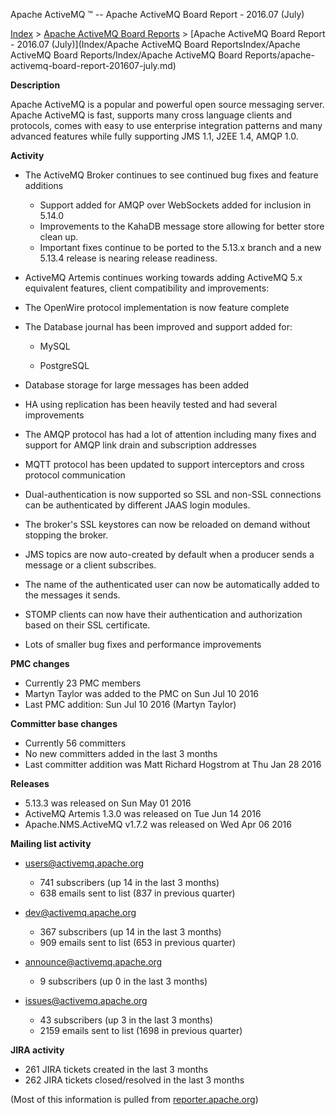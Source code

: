 Apache ActiveMQ ™ -- Apache ActiveMQ Board Report - 2016.07 (July) 

[Index](index.html) > [Apache ActiveMQ Board Reports](apache-activemq-Developers/board-reports.md) > [Apache ActiveMQ Board Report - 2016.07 (July)](Index/Apache ActiveMQ Board ReportsIndex/Apache ActiveMQ Board Reports/Index/Apache ActiveMQ Board Reports/apache-activemq-board-report-201607-july.md)


**Description**

Apache ActiveMQ is a popular and powerful open source messaging server. Apache ActiveMQ is fast, supports many cross language clients and protocols, comes with easy to use enterprise integration patterns and many advanced features while fully supporting JMS 1.1, J2EE 1.4, AMQP 1.0.

**Activity**

*   The ActiveMQ Broker continues to see continued bug fixes and feature additions
    *   Support added for AMQP over WebSockets added for inclusion in 5.14.0
    *   Improvements to the KahaDB message store allowing for better store clean up.
    *   Important fixes continue to be ported to the 5.13.x branch and a new 5.13.4 release is nearing release readiness.

*   ActiveMQ Artemis continues working towards adding ActiveMQ 5.x equivalent features, client compatibility and improvements:

*   The OpenWire protocol implementation is now feature complete
    
*   The Database journal has been improved and support added for:
    
    *   MySQL
        
    *   PostgreSQL
        
*   Database storage for large messages has been added
    
*   HA using replication has been heavily tested and had several improvements
    
*   The AMQP protocol has had a lot of attention including many fixes and support for AMQP link drain and subscription addresses
    
*   MQTT protocol has been updated to support interceptors and cross protocol communication
    
*   Dual-authentication is now supported so SSL and non-SSL connections can be authenticated by different JAAS login modules.
    
*   The broker's SSL keystores can now be reloaded on demand without stopping the broker.
    
*   JMS topics are now auto-created by default when a producer sends a message or a client subscribes.
    
*   The name of the authenticated user can now be automatically added to the messages it sends.
    
*   STOMP clients can now have their authentication and authorization based on their SSL certificate.
    
*   Lots of smaller bug fixes and performance improvements  
    

  

**PMC changes**

*   Currently 23 PMC members
*   Martyn Taylor was added to the PMC on Sun Jul 10 2016
*   Last PMC addition: Sun Jul 10 2016 (Martyn Taylor)

  
**Committer base changes**

*   Currently 56 committers
*   No new committers added in the last 3 months
*   Last committer addition was Matt Richard Hogstrom at Thu Jan 28 2016

  
**Releases**

*   5.13.3 was released on Sun May 01 2016
*   ActiveMQ Artemis 1.3.0 was released on Tue Jun 14 2016
*   Apache.NMS.ActiveMQ v1.7.2 was released on Wed Apr 06 2016

**Mailing list activity**

*   [users@activemq.apache.org](mailto:users@activemq.apache.org)
    *   741 subscribers (up 14 in the last 3 months)
    *   638 emails sent to list (837 in previous quarter)

*   [dev@activemq.apache.org](mailto:dev@activemq.apache.org)
    *   367 subscribers (up 14 in the last 3 months)
    *   909 emails sent to list (653 in previous quarter)

*   [announce@activemq.apache.org](mailto:announce@activemq.apache.org)
    *   [](mailto:announce@activemq.apache.org)9 subscribers (up 0 in the last 3 months)

*   [issues@activemq.apache.org](mailto:issues@activemq.apache.org)
    *   43 subscribers (up 3 in the last 3 months)
    *   2159 emails sent to list (1698 in previous quarter)

**JIRA activity**

*   261 JIRA tickets created in the last 3 months
*   262 JIRA tickets closed/resolved in the last 3 months

(Most of this information is pulled from [reporter.apache.org](https://reporter.apache.org/))

